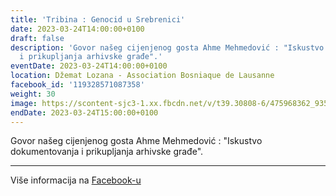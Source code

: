 ```yaml
---
title: 'Tribina : Genocid u Srebrenici'
date: 2023-03-24T14:00:00+0100
draft: false
description: 'Govor našeg cijenjenog gosta Ahme Mehmedović : "Iskustvo dokumentovanja
  i prikupljanja arhivske građe".'
eventDate: 2023-03-24T14:00:00+0100
location: Džemat Lozana - Association Bosniaque de Lausanne
facebook_id: '119328571087358'
weight: 30
image: https://scontent-sjc3-1.xx.fbcdn.net/v/t39.30808-6/475968362_935496025377664_1254503329331924344_n.jpg?_nc_cat=109&ccb=1-7&_nc_sid=9e60e4&_nc_ohc=GC0qHiAADLsQ7kNvwEytczW&_nc_oc=Admua1Q3M2LQlMvbAQ-hb95bL0CXEMxWC4siPbLd1cuUfVhI-YfmWCIyWuWwRF7ZCPk&_nc_zt=23&_nc_ht=scontent-sjc3-1.xx&edm=ABTKTjYEAAAA&_nc_gid=7uZGd4OOR9s0AANS8IWH1Q&oh=00_AfFxMQr-1bO6xZkMtLRfFPxIDxsoTclFcd1TqdzuzddvRw&oe=6810BFC7
endDate: 2023-03-24T15:00:00+0100
---
```


Govor našeg cijenjenog gosta Ahme Mehmedović : "Iskustvo dokumentovanja i prikupljanja arhivske građe".

---

Više informacija na [Facebook-u](https://facebook.com/events/119328571087358)